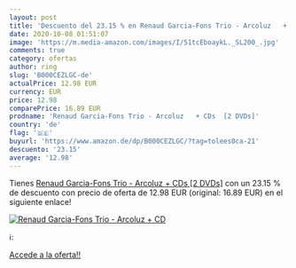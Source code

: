 ```yaml
---
layout: post
title: 'Descuento del 23.15 % en Renaud Garcia-Fons Trio - Arcoluz   + CD'
date: 2020-10-08 01:51:07
image: 'https://m.media-amazon.com/images/I/51tcEboaykL._SL200_.jpg'
comments: true
category: ofertas
author: ring
slug: 'B000CEZLGC-de'
actualPrice: 12.98 EUR
currency: EUR
price: 12.98
comparePrice: 16.89 EUR
prodname: 'Renaud Garcia-Fons Trio - Arcoluz   + CDs  [2 DVDs]'
country: 'de'
flag: '🇩🇪'
buyurl: 'https://www.amazon.de/dp/B000CEZLGC/?tag=tolees0ca-21'
descuento: '23.15'
average: '12.98'
---
```


Tienes [Renaud Garcia-Fons Trio - Arcoluz   + CDs  [2 DVDs]](https://www.amazon.de/dp/B000CEZLGC/?tag=tolees0ca-21) con un 23.15 % de descuento con precio de oferta de 12.98 EUR (original: 16.89 EUR) en el siguiente enlace!

[![Renaud Garcia-Fons Trio - Arcoluz   + CD](https://m.media-amazon.com/images/I/51tcEboaykL._SL200_.jpg)](https://www.amazon.de/dp/B000CEZLGC/?tag=tolees0ca-21)

ℹ️:


[Accede a la oferta!!](https://www.amazon.de/dp/B000CEZLGC/?tag=tolees0ca-21)
